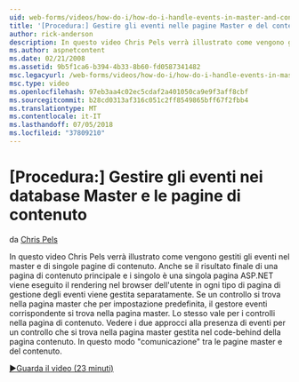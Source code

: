 ```yaml
---
uid: web-forms/videos/how-do-i/how-do-i-handle-events-in-master-and-content-pages
title: '[Procedura:] Gestire gli eventi nelle pagine Master e del contenuto | Microsoft Docs'
author: rick-anderson
description: In questo video Chris Pels verrà illustrato come vengono gestiti gli eventi nel master e di singole pagine di contenuto. Anche se il risultato finale di un master e singoli conte...
ms.author: aspnetcontent
ms.date: 02/21/2008
ms.assetid: 9b5f1ca6-b394-4b33-8b60-fd0587341482
msc.legacyurl: /web-forms/videos/how-do-i/how-do-i-handle-events-in-master-and-content-pages
msc.type: video
ms.openlocfilehash: 97eb3aa4c02ec5cdaf2a401050ca9e9f3aff8cbf
ms.sourcegitcommit: b28cd0313af316c051c2ff8549865bff67f2fbb4
ms.translationtype: MT
ms.contentlocale: it-IT
ms.lasthandoff: 07/05/2018
ms.locfileid: "37809210"
---
```

<a name="how-do-i-handle-events-in-master-and-content-pages"></a>[Procedura:] Gestire gli eventi nei database Master e le pagine di contenuto
====================
da [Chris Pels](https://twitter.com/chrispels)

In questo video Chris Pels verrà illustrato come vengono gestiti gli eventi nel master e di singole pagine di contenuto. Anche se il risultato finale di una pagina di contenuto principale e i singolo è una singola pagina ASP.NET viene eseguito il rendering nel browser dell'utente in ogni tipo di pagina di gestione degli eventi viene gestita separatamente. Se un controllo si trova nella pagina master che per impostazione predefinita, il gestore eventi corrispondente si trova nella pagina master. Lo stesso vale per i controlli nella pagina di contenuto. Vedere i due approcci alla presenza di eventi per un controllo che si trova nella pagina master gestita nel code-behind della pagina contenuto. In questo modo "comunicazione" tra le pagine master e del contenuto.

[&#9654;Guarda il video (23 minuti)](https://channel9.msdn.com/Blogs/ASP-NET-Site-Videos/how-do-i-handle-events-in-master-and-content-pages)

